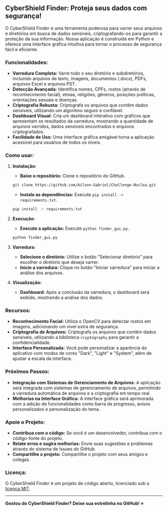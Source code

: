 ## CyberShield Finder: Proteja seus dados com segurança!

O CyberShield Finder é uma ferramenta poderosa para varrer seus arquivos e diretórios em busca de dados sensíveis, criptografando-os para garantir a proteção da sua informação. Nossa aplicação é construída em Python e oferece uma interface gráfica intuitiva para tornar o processo de segurança fácil e eficiente.

### Funcionalidades:

* **Varredura Completa:** Varre todo o seu diretório e subdiretórios, incluindo arquivos de texto, imagens, documentos (.docx), PDFs, arquivos Excel e arquivos PST.
* **Detecção Avançada:** Identifica nomes, CPFs, rostos (através de reconhecimento facial), etnias, religiões, gêneros, posições políticas, orientações sexuais e doenças.
* **Criptografia Robusta:** Criptografa os arquivos que contêm dados sensíveis, utilizando um algoritmo seguro e confiável.
* **Dashboard Visual:** Cria um dashboard interativo com gráficos que apresentam os resultados da varredura, mostrando a quantidade de arquivos varridos, dados sensíveis encontrados e arquivos criptografados.
* **Facilidade de Uso:** Uma interface gráfica amigável torna a aplicação acessível para usuários de todos os níveis.

### Como usar:

1. **Instalação:** 
    * **Baixe o repositório:** Clone o repositório do GitHub.
    ```bash
    git clone https://github.com/Ailson-Gabriel/Challenge-Nuclea.git
    ```
    * **Instale as dependências:** Execute `pip install -r requirements.txt`.
    ```bash
    pip install -r requirements.txt
    ```

2. **Execução:**
    * **Execute a aplicação:** Execute `python finder_gui.py`.
    ```bash
    python finder_gui.py
    ```

3. **Varredura:**
    * **Selecione o diretório:** Utilize o botão "Selecionar diretório" para escolher o diretório que deseja varrer.
    * **Inicie a varredura:** Clique no botão "Iniciar varredura" para iniciar a análise dos arquivos.

4. **Visualização:**
    * **Dashboard:** Após a conclusão da varredura, o dashboard será exibido, mostrando a análise dos dados.

### Recursos:

* **Reconhecimento Facial:** Utiliza o OpenCV para detectar rostos em imagens, adicionando um nível extra de segurança.
* **Criptografia de Arquivos:** Criptografa os arquivos que contêm dados sensíveis, utilizando a biblioteca `cryptography` para garantir a confidencialidade.
* **Interface Personalizada:** Você pode personalizar a aparência do aplicativo com modos de cores "Dark", "Light" e "System", além de ajustar a escala da interface.

### Próximos Passos:

* **Integração com Sistemas de Gerenciamento de Arquivos:**  A aplicação será integrada com sistemas de gerenciamento de arquivos, permitindo a varredura automática de arquivos e a criptografia em tempo real.
* **Melhorias na Interface Gráfica:** A interface gráfica será aprimorada com a adição de funcionalidades como barra de progresso, avisos personalizados e personalização do tema.

### Apoie o Projeto:

* **Contribua com o código:**  Se você é um desenvolvedor, contribua com o código-fonte do projeto.
* **Relate erros e sugira melhorias:**  Envie suas sugestões e problemas através do sistema de Issues do GitHub.
* **Compartilhe o projeto:**  Compartilhe o projeto com seus amigos e colegas.

### Licença:

O CyberShield Finder é um projeto de código aberto, licenciado sob a [licença MIT](LICENSE).

---

**Gostou do CyberShield Finder? Deixe sua estrelinha no GitHub! ⭐**

